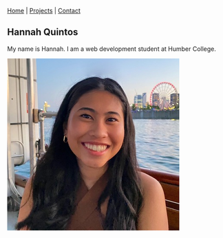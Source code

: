 [Home](index.markdown) | [Projects](projects.markdown) | [Contact](contact.markdown)

## Hannah Quintos

My name is Hannah. I am a web development student at Humber College.

![Profile Image](/_readme/profile-image.jpg)
